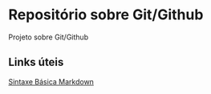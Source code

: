 # Repositório sobre Git/Github
Projeto sobre Git/Github

## Links úteis
[Sintaxe Básica Markdown](https://www.markdownguide.org/basic-syntax/)
